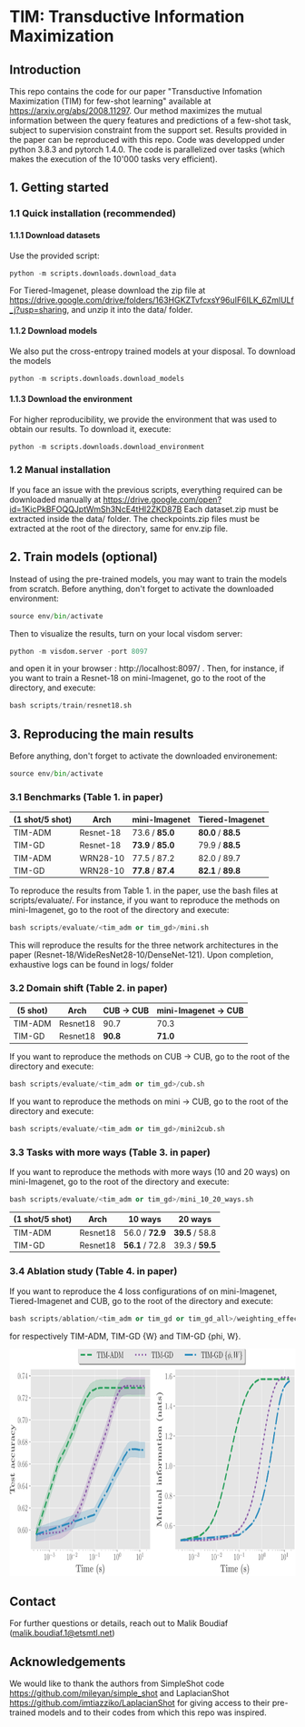 # TIM: Transductive Information Maximization


##  Introduction
This repo contains the code for our paper "Transductive Infomation Maximization (TIM) for few-shot learning" available at https://arxiv.org/abs/2008.11297. Our method maximizes the mutual information between the query features and predictions of a few-shot task, subject to supervision constraint from the support set. Results provided in the paper can be reproduced with this repo. Code was developped under python 3.8.3 and pytorch 1.4.0. The code is parallelized over tasks (which makes the execution of the 10'000 tasks very efficient).


## 1. Getting started


### 1.1 Quick installation (recommended)

#### 1.1.1 Download datasets
Use the provided script:
```python
python -m scripts.downloads.download_data
```
For Tiered-Imagenet, please download the zip file at https://drive.google.com/drive/folders/163HGKZTvfcxsY96uIF6ILK_6ZmlULf_j?usp=sharing, and unzip it into the data/ folder.

#### 1.1.2 Download models

We also put the cross-entropy trained models at your disposal. To download the models
```python
python -m scripts.downloads.download_models
```
#### 1.1.3 Download the environment

For higher reproducibility, we provide the environment that was used to obtain our results. To download it, execute:
```python
python -m scripts.downloads.download_environment
```

### 1.2 Manual installation

If you face an issue with the previous scripts, everything required can be downloaded manually at https://drive.google.com/open?id=1KicPkBFOQQJptWmSh3NcE4tHl2ZKD87B Each dataset.zip must be extracted inside the data/ folder. The checkpoints.zip files must be extracted at the root of the directory, same for env.zip file.

## 2. Train models (optional)

Instead of using the pre-trained models, you may want to train the models from scratch. Before anything, don't forget to activate the downloaded environment:
```python
source env/bin/activate
```
Then to visualize the results, turn on your local visdom server:
```python
python -m visdom.server -port 8097
```
and open it in your browser : http://localhost:8097/ . Then, for instance, if you want to train a Resnet-18 on mini-Imagenet, go to the root of the directory, and execute:
```python
bash scripts/train/resnet18.sh
```

## 3. Reproducing the main results

Before anything, don't forget to activate the downloaded environement:
```python
source env/bin/activate
```

### 3.1 Benchmarks (Table 1. in paper)


|(1 shot/5 shot)|     Arch    | mini-Imagenet | Tiered-Imagenet |
| 	   ---      |      ---    |      ---      |	   ---          |
| TIM-ADM       |   Resnet-18 | 73.6 / **85.0**  | **80.0** / **88.5** |
| TIM-GD        |   Resnet-18 |  **73.9** / **85.0**  | 79.9 / **88.5**  |
| TIM-ADM       |   WRN28-10  |  77.5 / 87.2  | 82.0 / 89.7     |
| TIM-GD        |   WRN28-10  |  **77.8** / **87.4**  | **82.1** / **89.8** |

To reproduce the results from Table 1. in the paper, use the bash files at scripts/evaluate/. For instance, if you want to reproduce the methods on mini-Imagenet, go to the root of the directory and execute:
```python
bash scripts/evaluate/<tim_adm or tim_gd>/mini.sh
```
This will reproduce the results for the three network architectures in the paper (Resnet-18/WideResNet28-10/DenseNet-121). Upon completion, exhaustive logs can be found in logs/ folder


### 3.2 Domain shift (Table 2. in paper)

|(5 shot)       |     Arch    |        CUB -> CUB     | mini-Imagenet -> CUB |
| 	   ---      |      ---    |        ---            |	       ---           |
| TIM-ADM       |   Resnet18  |         90.7          |        70.3          |
| TIM-GD        |   Resnet18  |       **90.8**        |      **71.0**        |

If you want to reproduce the methods on CUB -> CUB, go to the root of the directory and execute:
```python
bash scripts/evaluate/<tim_adm or tim_gd>/cub.sh
```
If you want to reproduce the methods on mini -> CUB, go to the root of the directory and execute:
```python
bash scripts/evaluate/<tim_adm or tim_gd>/mini2cub.sh
```

### 3.3 Tasks with more ways (Table 3. in paper)

If you want to reproduce the methods with more ways (10 and 20 ways) on mini-Imagenet, go to the root of the directory and execute:

```python
bash scripts/evaluate/<tim_adm or tim_gd>/mini_10_20_ways.sh
```

|(1 shot/5 shot)|    Arch     |       10 ways     |       20 ways        |
| 	   ---      |     ---     |        ---        |	       ---           |
| TIM-ADM       |   Resnet18  |   56.0 / **72.9** |  **39.5** / 58.8     |
| TIM-GD        |   Resnet18  |**56.1** / 72.8    |    39.3 / **59.5** |


### 3.4 Ablation study (Table 4. in paper)

If you want to reproduce the 4 loss configurations of on mini-Imagenet, Tiered-Imagenet and CUB, go to the root of the directory and execute:
```python
bash scripts/ablation/<tim_adm or tim_gd or tim_gd_all>/weighting_effect.sh
```
for respectively TIM-ADM, TIM-GD {W} and TIM-GD {phi, W}.



<img src="plots/mini.png" width="800" height="400"/>

## Contact

For further questions or details, reach out to Malik Boudiaf (malik.boudiaf.1@etsmtl.net)

## Acknowledgements

We would like to thank the authors from SimpleShot code https://github.com/mileyan/simple_shot and LaplacianShot https://github.com/imtiazziko/LaplacianShot for giving access to their pre-trained models and to their codes from which this repo was inspired.
